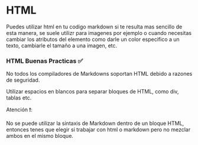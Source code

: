# HTML

Puedes utilizar html en tu codigo markdown si te resulta mas sencillo de esta manera, se suele utilizr para imagenes por ejemplo o cuando necesitas cambiar los atributos del elemento como darle un color especifico a un texto, cambiarle el tamaño a una imagen, etc.


### HTML Buenas Practicas ✅

No todos los compiladores de Markdowns soportan HTML debido a razones de seguridad. 

Utilizar espacios en blancos para separar bloques de HTML, como div, tablas etc.

Atención ❗: 

No se puede utilizar la sintaxis de Markdown dentro de un bloque HTML, entonces tenes que elegir si trabajar con html o markdown pero no mezclar ambos en el mismo bloque.


